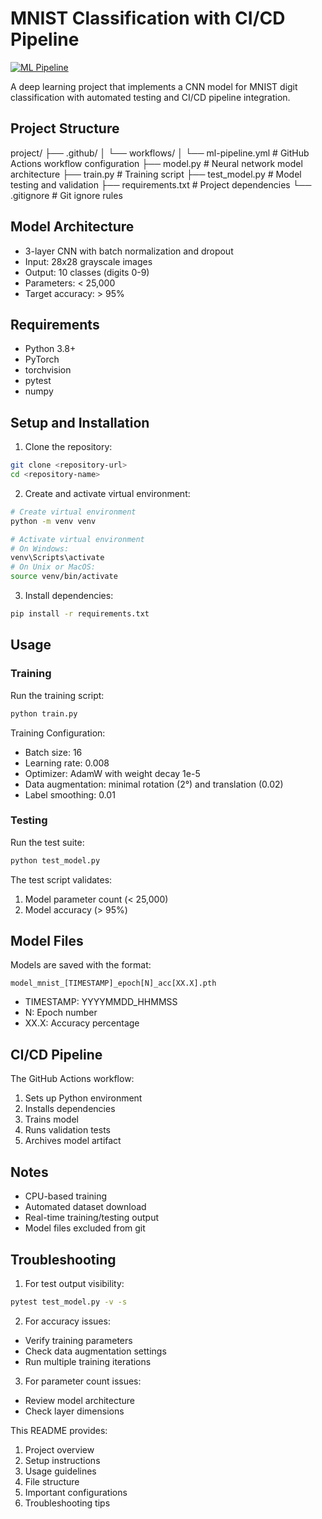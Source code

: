 # MNIST Classification with CI/CD Pipeline

[![ML Pipeline](https://github.com/althafkk/S5MNISTCICDCLASS/actions/workflows/ml-pipeline.yml/badge.svg)](https://github.com/althafkk/S5MNISTCICDCLASS/actions/workflows/ml-pipeline.yml)

A deep learning project that implements a CNN model for MNIST digit classification with automated testing and CI/CD pipeline integration.

## Project Structure

project/
├── .github/
│ └── workflows/
│ └── ml-pipeline.yml # GitHub Actions workflow configuration
├── model.py # Neural network model architecture
├── train.py # Training script
├── test_model.py # Model testing and validation
├── requirements.txt # Project dependencies
└── .gitignore # Git ignore rules

## Model Architecture
- 3-layer CNN with batch normalization and dropout
- Input: 28x28 grayscale images
- Output: 10 classes (digits 0-9)
- Parameters: < 25,000
- Target accuracy: > 95%

## Requirements
- Python 3.8+
- PyTorch
- torchvision
- pytest
- numpy

## Setup and Installation

1. Clone the repository:

```bash
git clone <repository-url>
cd <repository-name>
```

2. Create and activate virtual environment:

```bash
# Create virtual environment
python -m venv venv

# Activate virtual environment
# On Windows:
venv\Scripts\activate
# On Unix or MacOS:
source venv/bin/activate
```

3. Install dependencies:

```bash
pip install -r requirements.txt
```

## Usage

### Training
Run the training script:

```bash
python train.py
```

Training Configuration:
- Batch size: 16
- Learning rate: 0.008
- Optimizer: AdamW with weight decay 1e-5
- Data augmentation: minimal rotation (2°) and translation (0.02)
- Label smoothing: 0.01

### Testing
Run the test suite:

```bash
python test_model.py
```

The test script validates:
1. Model parameter count (< 25,000)
2. Model accuracy (> 95%)

## Model Files
Models are saved with the format:
```
model_mnist_[TIMESTAMP]_epoch[N]_acc[XX.X].pth
```
- TIMESTAMP: YYYYMMDD_HHMMSS
- N: Epoch number
- XX.X: Accuracy percentage

## CI/CD Pipeline
The GitHub Actions workflow:
1. Sets up Python environment
2. Installs dependencies
3. Trains model
4. Runs validation tests
5. Archives model artifact

## Notes
- CPU-based training
- Automated dataset download
- Real-time training/testing output
- Model files excluded from git

## Troubleshooting
1. For test output visibility:

```bash
pytest test_model.py -v -s
```

2. For accuracy issues:
- Verify training parameters
- Check data augmentation settings
- Run multiple training iterations

3. For parameter count issues:
- Review model architecture
- Check layer dimensions

This README provides:
1. Project overview
2. Setup instructions
3. Usage guidelines
4. File structure
5. Important configurations
6. Troubleshooting tips

